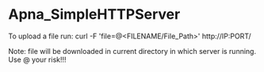 # Apna_SimpleHTTPServer

To upload a file run:
curl -F 'file=@<FILENAME/File_Path>' http://IP:PORT/
  
Note: file will be downloaded in current directory in which server is running. Use @ your risk!!!
